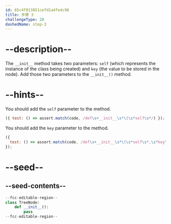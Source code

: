 ```yaml
---
id: 65c4f013851cefd1a4fe4c96
title: 步骤 3
challengeType: 20
dashedName: step-3
---
```


# --description--

The `__init__` method takes two parameters: `self` (which represents the instance of the class being created) and `key` (the value to be stored in the node). Add those two parameters to the `__init__()` method.

# --hints--

You should add the `self` parameter to the method.

```js
({ test: () => assert.match(code, /def\s+__init__\s*\(\s*self\s*/) });
```

You should add the `key` parameter to the method.

```js
({
  test: () => assert.match(code, /def\s+__init__\s*\(\s*self\s*,\s*key\s*\)/)
});
```

# --seed--

## --seed-contents--

```py
--fcc-editable-region--
class TreeNode:
    def __init__():
        pass
--fcc-editable-region--
```
